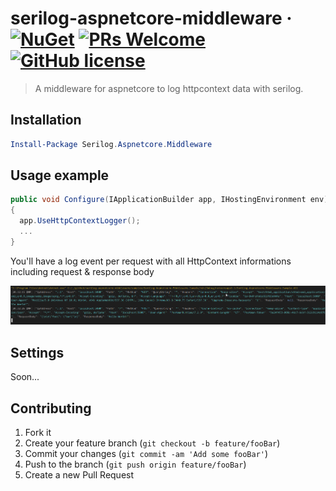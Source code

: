 # serilog-aspnetcore-middleware &middot; [![NuGet](https://img.shields.io/nuget/v/Serilog.Aspnetcore.Middleware.svg?style=flat-square)](https://www.nuget.org/packages/Serilog.Aspnetcore.Middleware) [![PRs Welcome](https://img.shields.io/badge/PRs-welcome-brightgreen.svg?style=flat-square)](http://makeapullrequest.com) [![GitHub license](https://img.shields.io/badge/license-MIT-blue.svg?style=flat-square)](https://github.com/trenoncourt/serilog-aspnetcore-middleware/blob/master/LICENSE)

> A middleware for aspnetcore to log httpcontext data with serilog.

## Installation

```powershell
Install-Package Serilog.Aspnetcore.Middleware
```

## Usage example

```c#
public void Configure(IApplicationBuilder app, IHostingEnvironment env)
{
  app.UseHttpContextLogger();
  ...
}
```

You'll have a log event per request with all HttpContext informations including request & response body

![alt text](https://raw.githubusercontent.com/trenoncourt/serilog-aspnetcore-middleware/master/samples/Serilog.Aspnetcore.Middleware.Sample/console.png)

## Settings

Soon...

## Contributing

1. Fork it
2. Create your feature branch (`git checkout -b feature/fooBar`)
3. Commit your changes (`git commit -am 'Add some fooBar'`)
4. Push to the branch (`git push origin feature/fooBar`)
5. Create a new Pull Request
